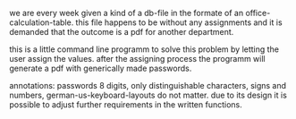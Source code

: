 we are every week given a kind of a db-file in the formate of an office-calculation-table.
this file happens to be without any assignments and it is demanded that the outcome is a pdf for another department.

this is a little command line programm to solve this problem by letting the user assign the values.
after the assigning process the programm will generate a pdf with generically made passwords.

annotations:
passwords 8 digits, only distinguishable characters, signs and numbers, german-us-keyboard-layouts do not matter.
due to its design it is possible to adjust further requirements in the written functions.
